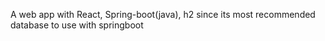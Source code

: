 A web app with React, Spring-boot(java), h2 since its most recommended database to use with springboot 
